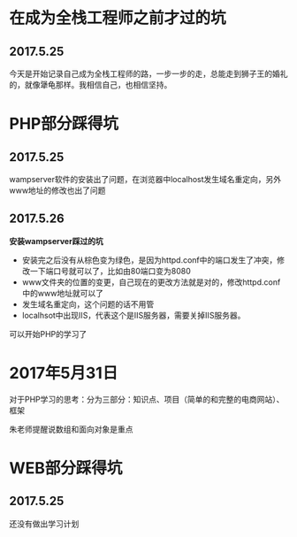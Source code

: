 <link rel="stylesheet" type="text/css" href="record.css"/>
<h1>在成为全栈工程师之前才过的坑</h1>
<h2>2017.5.25</h2>
<p>今天是开始记录自己成为全栈工程师的路，一步一步的走，总能走到狮子王的婚礼的，就像犟龟那样。我相信自己，也相信坚持。</p>


<h1>PHP部分踩得坑</h1>
<h2>2017.5.25</h2>
<p>wampserver软件的安装出了问题，在浏览器中localhost发生域名重定向，另外www地址的修改也出了问题</p>
<h2>2017.5.26</h2>
<strong>安装wampserver踩过的坑</strong>
<ul>
<li>安装完之后没有从棕色变为绿色，是因为httpd.conf中的端口发生了冲突，修改一下端口号就可以了，比如由80端口变为8080</li>
<li>www文件夹的位置的变更，自己现在的更改方法就是对的，修改httpd.conf中的www地址就可以了</li>
<li>发生域名重定向，这个问题的话不用管</li>
<li>localhsot中出现IIS，代表这个是IIS服务器，需要关掉IIS服务器。</li>
</ul>
<p>可以开始PHP的学习了</p>
<h1>2017年5月31日</h1>
<p>对于PHP学习的思考：分为三部分：知识点、项目（简单的和完整的电商网站）、框架</p>
<p>朱老师提醒说数组和面向对象是重点</p>





<h1>WEB部分踩得坑</h1>
<h2>2017.5.25</h2>
<p>还没有做出学习计划</p>
